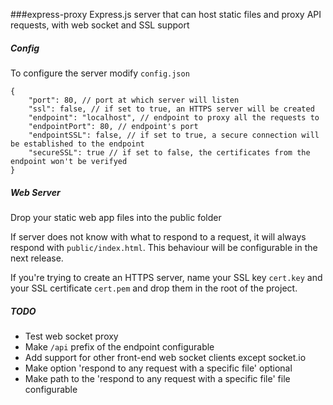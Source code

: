 ###express-proxy
Express.js server that can host static files and proxy API requests, with web socket and SSL support


##### Config

To configure the server modify `config.json`

```
{
    "port": 80, // port at which server will listen
    "ssl": false, // if set to true, an HTTPS server will be created
    "endpoint": "localhost", // endpoint to proxy all the requests to
    "endpointPort": 80, // endpoint's port
    "endpointSSL": false, // if set to true, a secure connection will be established to the endpoint
    "secureSSL": true // if set to false, the certificates from the endpoint won't be verifyed
}
```

##### Web Server
Drop your static web app files into the public folder

If server does not know with what to respond to a request, it will always respond with `public/index.html`.
This behaviour will be configurable in the next release.

If you're trying to create an HTTPS server, name your SSL key `cert.key` and your SSL certificate `cert.pem` and drop them in the root of the project. 

##### TODO

- Test web socket proxy 
- Make `/api` prefix of the endpoint configurable
- Add support for other front-end web socket clients except socket.io
- Make option 'respond to any request with a specific file' optional
- Make path to the 'respond to any request with a specific file' file configurable
